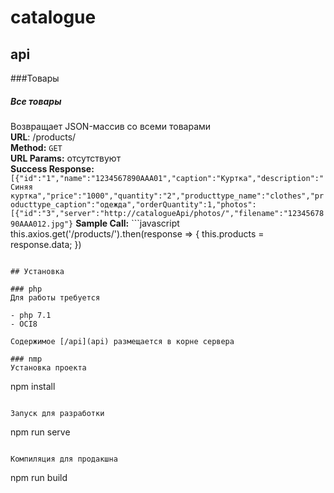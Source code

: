 # catalogue

## api

###Товары

##### *Все товары*
Возвращает JSON-массив со всеми товарами  
**URL**: /products/  
**Method:** `GET`  
**URL Params:** отсутствуют  
**Success Response:** `[{"id":"1","name":"1234567890AAA01","caption":"Куртка","description":"Синяя куртка","price":"1000","quantity":"2","producttype_name":"clothes","producttype_caption":"одежда","orderQuantity":1,"photos":[{"id":"3","server":"http://catalogueApi/photos/","filename":"1234567890AAA012.jpg"}`
**Sample Call:** ```javascript
this.axios.get('/products/').then(response => {
      this.products = response.data;
    })
  ```

## Установка

### php
Для работы требуется 

- php 7.1 
- OCI8

Содержимое [/api](api) размещается в корне сервера

### nmp
Установка проекта
```
npm install 
```

Запуск для разработки
```
npm run serve
```

Компиляция для продакшна
```
npm run build
```

